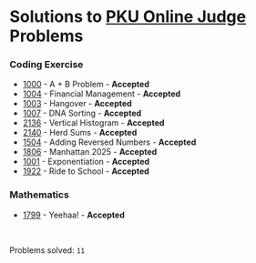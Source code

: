 # Solutions to [PKU Online Judge](http://poj.org/) Problems

### Coding Exercise
- [1000](https://github.com/kantuni/POJ/tree/master/1000) - A + B Problem - **Accepted**
- [1004](https://github.com/kantuni/POJ/tree/master/1004) - Financial Management - **Accepted**
- [1003](https://github.com/kantuni/POJ/tree/master/1003) - Hangover - **Accepted**
- [1007](https://github.com/kantuni/POJ/tree/master/1007) - DNA Sorting - **Accepted**
- [2136](https://github.com/kantuni/POJ/tree/master/2136) - Vertical Histogram - **Accepted**
- [2140](https://github.com/kantuni/POJ/tree/master/2140) - Herd Sums - **Accepted**
- [1504](https://github.com/kantuni/POJ/tree/master/1504) - Adding Reversed Numbers - **Accepted**
- [1806](https://github.com/kantuni/POJ/tree/master/1806) - Manhattan 2025 - **Accepted**
- [1001](https://github.com/kantuni/POJ/tree/master/1001) - Exponentiation - **Accepted**
- [1922](https://github.com/kantuni/POJ/tree/master/1922) - Ride to School - **Accepted**

### Mathematics
- [1799](https://github.com/kantuni/POJ/tree/master/1799) - Yeehaa! - **Accepted**

<br>

Problems solved: `11`
